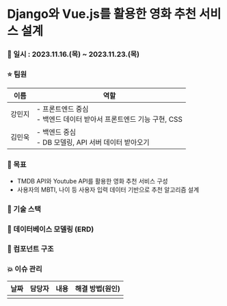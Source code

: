 # Django와 Vue.js를 활용한 영화 추천 서비스 설계

### :calendar: 일시 : 2023.11.16.(목) ~ 2023.11.23.(목)  

### :star: 팀원
| 이름 | 역할 |
| ---- | ---- |
| 강민지 | - 프론트엔드 중심<br>- 백엔드 데이터 받아서 프론트엔드 기능 구현, CSS |
| 김민욱 | - 백엔드 중심<br>- DB 모델링, API 서버 데이터 받아오기 |

### :pushpin: 목표
- TMDB API와 Youtube API를 활용한 영화 추천 서비스 구성
- 사용자의 MBTI, 나이 등 사용자 입력 데이터 기반으로 추천 알고리즘 설계

### :hammer: 기술 스택


### :closed_book: 데이터베이스 모델링 (ERD)

### :green_book: 컴포넌트 구조

### :boom: 이슈 관리
| 날짜 | 담당자 | 내용 | 해결 방법(원인) |
| --- | ----- | ---- | -------------- |
|     |       |      |                |
